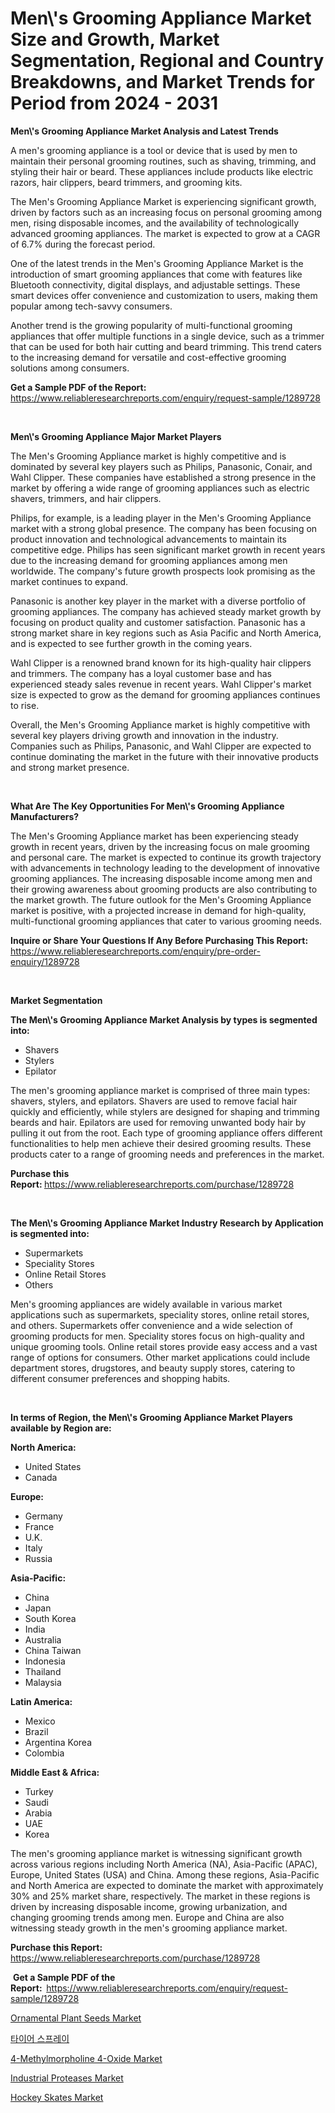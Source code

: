 <p><h1>Men\'s Grooming Appliance Market Size and Growth, Market Segmentation, Regional and Country Breakdowns, and Market Trends for Period from 2024 -  2031</h1></p><p><strong>Men\'s Grooming Appliance Market Analysis and Latest Trends</strong></p>
<p><p>A men's grooming appliance is a tool or device that is used by men to maintain their personal grooming routines, such as shaving, trimming, and styling their hair or beard. These appliances include products like electric razors, hair clippers, beard trimmers, and grooming kits.</p><p>The Men's Grooming Appliance Market is experiencing significant growth, driven by factors such as an increasing focus on personal grooming among men, rising disposable incomes, and the availability of technologically advanced grooming appliances. The market is expected to grow at a CAGR of 6.7% during the forecast period.</p><p>One of the latest trends in the Men's Grooming Appliance Market is the introduction of smart grooming appliances that come with features like Bluetooth connectivity, digital displays, and adjustable settings. These smart devices offer convenience and customization to users, making them popular among tech-savvy consumers.</p><p>Another trend is the growing popularity of multi-functional grooming appliances that offer multiple functions in a single device, such as a trimmer that can be used for both hair cutting and beard trimming. This trend caters to the increasing demand for versatile and cost-effective grooming solutions among consumers.</p></p>
<p><strong>Get a Sample PDF of the Report:&nbsp;</strong> <a href="https://www.reliableresearchreports.com/enquiry/request-sample/1289728">https://www.reliableresearchreports.com/enquiry/request-sample/1289728</a></p>
<p>&nbsp;</p>
<p><strong>Men\'s Grooming Appliance Major Market Players</strong></p>
<p><p>The Men's Grooming Appliance market is highly competitive and is dominated by several key players such as Philips, Panasonic, Conair, and Wahl Clipper. These companies have established a strong presence in the market by offering a wide range of grooming appliances such as electric shavers, trimmers, and hair clippers.</p><p>Philips, for example, is a leading player in the Men's Grooming Appliance market with a strong global presence. The company has been focusing on product innovation and technological advancements to maintain its competitive edge. Philips has seen significant market growth in recent years due to the increasing demand for grooming appliances among men worldwide. The company's future growth prospects look promising as the market continues to expand.</p><p>Panasonic is another key player in the market with a diverse portfolio of grooming appliances. The company has achieved steady market growth by focusing on product quality and customer satisfaction. Panasonic has a strong market share in key regions such as Asia Pacific and North America, and is expected to see further growth in the coming years.</p><p>Wahl Clipper is a renowned brand known for its high-quality hair clippers and trimmers. The company has a loyal customer base and has experienced steady sales revenue in recent years. Wahl Clipper's market size is expected to grow as the demand for grooming appliances continues to rise.</p><p>Overall, the Men's Grooming Appliance market is highly competitive with several key players driving growth and innovation in the industry. Companies such as Philips, Panasonic, and Wahl Clipper are expected to continue dominating the market in the future with their innovative products and strong market presence.</p></p>
<p>&nbsp;</p>
<p><strong>What Are The Key Opportunities For Men\'s Grooming Appliance Manufacturers?</strong></p>
<p><p>The Men's Grooming Appliance market has been experiencing steady growth in recent years, driven by the increasing focus on male grooming and personal care. The market is expected to continue its growth trajectory with advancements in technology leading to the development of innovative grooming appliances. The increasing disposable income among men and their growing awareness about grooming products are also contributing to the market growth. The future outlook for the Men's Grooming Appliance market is positive, with a projected increase in demand for high-quality, multi-functional grooming appliances that cater to various grooming needs.</p></p>
<p><strong>Inquire or Share Your Questions If Any Before Purchasing This Report:</strong> <a href="https://www.reliableresearchreports.com/enquiry/pre-order-enquiry/1289728">https://www.reliableresearchreports.com/enquiry/pre-order-enquiry/1289728</a></p>
<p>&nbsp;</p>
<p><strong>Market Segmentation</strong></p>
<p><strong>The Men\'s Grooming Appliance Market Analysis by types is segmented into:</strong></p>
<p><ul><li>Shavers</li><li>Stylers</li><li>Epilator</li></ul></p>
<p><p>The men's grooming appliance market is comprised of three main types: shavers, stylers, and epilators. Shavers are used to remove facial hair quickly and efficiently, while stylers are designed for shaping and trimming beards and hair. Epilators are used for removing unwanted body hair by pulling it out from the root. Each type of grooming appliance offers different functionalities to help men achieve their desired grooming results. These products cater to a range of grooming needs and preferences in the market.</p></p>
<p><strong>Purchase this Report:&nbsp;</strong><a href="https://www.reliableresearchreports.com/purchase/1289728">https://www.reliableresearchreports.com/purchase/1289728</a></p>
<p>&nbsp;</p>
<p><strong>The Men\'s Grooming Appliance Market Industry Research by Application is segmented into:</strong></p>
<p><ul><li>Supermarkets</li><li>Speciality Stores</li><li>Online Retail Stores</li><li>Others</li></ul></p>
<p><p>Men's grooming appliances are widely available in various market applications such as supermarkets, speciality stores, online retail stores, and others. Supermarkets offer convenience and a wide selection of grooming products for men. Speciality stores focus on high-quality and unique grooming tools. Online retail stores provide easy access and a vast range of options for consumers. Other market applications could include department stores, drugstores, and beauty supply stores, catering to different consumer preferences and shopping habits.</p></p>
<p>&nbsp;</p>
<p><strong>In terms of Region, the Men\'s Grooming Appliance Market Players available by Region are:</strong></p>
<p>
    <p> <strong> North America: </strong>
        <ul>
            <li>United States</li>
            <li>Canada</li>
        </ul>
        </p> 
    <p> <strong> Europe: </strong>
        <ul>
            <li>Germany</li>
            <li>France</li>
            <li>U.K.</li>
            <li>Italy</li>
            <li>Russia</li>
        </ul>
        </p> 
    <p> <strong> Asia-Pacific: </strong>
        <ul>
            <li>China</li>
            <li>Japan</li>
            <li>South Korea</li>
            <li>India</li>
            <li>Australia</li>
            <li>China Taiwan</li>
            <li>Indonesia</li>
            <li>Thailand</li>
            <li>Malaysia</li>
        </ul>
        </p> 
    <p> <strong> Latin America: </strong>
        <ul>
            <li>Mexico</li>
            <li>Brazil</li>
            <li>Argentina Korea</li>
            <li>Colombia</li>
        </ul>
        </p> 
    <p> <strong> Middle East & Africa: </strong>
        <ul>
            <li>Turkey</li>
            <li>Saudi</li>
            <li>Arabia</li>
            <li>UAE</li>
            <li>Korea</li>
        </ul>
    </p>
    </p>
<p><p>The men's grooming appliance market is witnessing significant growth across various regions including North America (NA), Asia-Pacific (APAC), Europe, United States (USA) and China. Among these regions, Asia-Pacific and North America are expected to dominate the market with approximately 30% and 25% market share, respectively. The market in these regions is driven by increasing disposable income, growing urbanization, and changing grooming trends among men. Europe and China are also witnessing steady growth in the men's grooming appliance market.</p></p>
<p><strong>Purchase this Report: </strong><a href="https://www.reliableresearchreports.com/purchase/1289728">https://www.reliableresearchreports.com/purchase/1289728</a></p>
<p>&nbsp;<strong>Get a Sample PDF of the Report:&nbsp;&nbsp;</strong><a href="https://www.reliableresearchreports.com/enquiry/request-sample/1289728">https://www.reliableresearchreports.com/enquiry/request-sample/1289728</a></p>
<p><strong></strong></p>
<p><p><a href="https://view.publitas.com/reportprime-1/ornamental-plant-seeds-market-size-market-trends-and-growth-outlook-forecasted-for-period-from-2024-to-2031/">Ornamental Plant Seeds Market</a></p><p><a href="https://medium.com/@cierrahayes645/%ED%83%80%EC%9D%B4%EC%96%B4-%EC%8A%A4%ED%94%84%EB%A0%88%EC%9D%B4-%EC%8B%9C%EC%9E%A5-%EC%A1%B0%EC%82%AC-%EB%B3%B4%EA%B3%A0%EC%84%9C-%EA%B7%B8-%EC%97%AD%EC%82%AC-%EB%B0%8F-2024%EB%85%84%EB%B6%80%ED%84%B0-2031%EB%85%84%EA%B9%8C%EC%A7%80%EC%9D%98-%EC%98%88%EC%B8%A1-8c5142784a10">타이어 스프레이</a></p><p><a href="https://sore-arch-6db.notion.site/4-Methylmorpholine-4-Oxide-Market-A-Comprehensive-Report-of-its-Market-Share-Growth-Trends-2024--130b4ed5e0614bf589a6a4ad01208e76">4-Methylmorpholine 4-Oxide Market</a></p><p><a href="https://github.com/RichRobinson5/Market-Research-Report-List-4/blob/main/industrial-proteases-market.md">Industrial Proteases Market</a></p><p><a href="https://view.publitas.com/reportprime-1/hockey-skates-market-size-growth-and-forecast-from-2024-2031/">Hockey Skates Market</a></p></p>